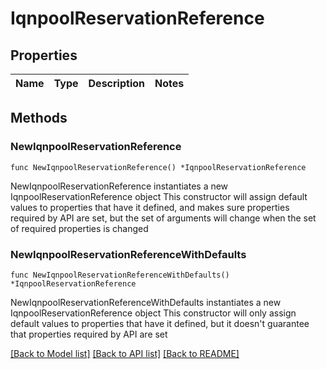 # IqnpoolReservationReference

## Properties

Name | Type | Description | Notes
------------ | ------------- | ------------- | -------------

## Methods

### NewIqnpoolReservationReference

`func NewIqnpoolReservationReference() *IqnpoolReservationReference`

NewIqnpoolReservationReference instantiates a new IqnpoolReservationReference object
This constructor will assign default values to properties that have it defined,
and makes sure properties required by API are set, but the set of arguments
will change when the set of required properties is changed

### NewIqnpoolReservationReferenceWithDefaults

`func NewIqnpoolReservationReferenceWithDefaults() *IqnpoolReservationReference`

NewIqnpoolReservationReferenceWithDefaults instantiates a new IqnpoolReservationReference object
This constructor will only assign default values to properties that have it defined,
but it doesn't guarantee that properties required by API are set


[[Back to Model list]](../README.md#documentation-for-models) [[Back to API list]](../README.md#documentation-for-api-endpoints) [[Back to README]](../README.md)


